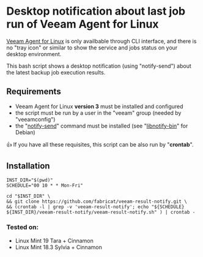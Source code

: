 # Desktop notification about last job run of Veeam Agent for Linux

[Veeam Agent for Linux](https://www.veeam.com/linux-cloud-server-backup-agent.html) is only availbable through CLI interface, and there is no "tray icon" or similar to show the service and jobs status on your desktop environment.

This bash script shows a desktop notification (using "notify-send") about the latest backup job execution results.

## Requirements
* Veeam Agent for Linux **version 3** must be installed and configured
* the script must be run by a user in the "veeam" group (needed by "veeamconfig")
* the "[notify-send](https://ss64.com/bash/notify-send.html)" command must be installed (see "[libnotify-bin](https://packages.debian.org/it/sid/libnotify-bin)" for Debian)

:thumbsup: If you have all these requisites, this script can be also run by "**crontab**".

## Installation
```
INST_DIR="$(pwd)"
SCHEDULE="00 10 * * Mon-Fri"

cd "$INST_DIR" \
&& git clone https://github.com/fabricat/veeam-result-notify.git \
&& (crontab -l | grep -v 'veeam-result-notify'; echo "${SCHEDULE} ${INST_DIR}/veeam-result-notify/veeam-result-notify.sh" ) | crontab -
```

### Tested on:
* Linux Mint 19 Tara + Cinnamon
* Linux Mint 18.3 Sylvia + Cinnamon
